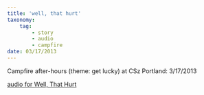 ```yaml
---
title: 'well, that hurt'
taxonomy:
    tag:
        - story
        - audio
        - campfire
date: 03/17/2013
---
```


Campfire after-hours (theme: get lucky) at CSz Portland: 3/17/2013

[audio for Well, That Hurt](https://soundcloud.com/kamcalli/kelley-tyner-mcallister-well?target=_blank)